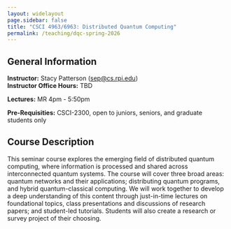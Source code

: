 ```yaml
---
layout: widelayout
page.sidebar: false
title: "CSCI 4963/6963: Distributed Quantum Computing"
permalink: /teaching/dqc-spring-2026
---
```



## General Information
**Instructor:** Stacy Patterson (sep@cs.rpi.edu)  
**Instructor Office Hours:**  TBD

**Lectures:** MR 4pm - 5:50pm

**Pre-Requisities:** CSCI-2300, open to juniors, seniors, and graduate students only

## Course Description
This seminar course explores the emerging field of distributed quantum computing, where information is processed and shared across interconnected quantum systems. The course will cover three broad areas: quantum networks and their applications; distributing quantum programs, and hybrid quantum-classical computing. We will work together to develop a deep understanding of this content through just-in-time lectures on foundational topics, class presentations and discussions of research papers; and student-led tutorials. Students will also create a research or survey project of their choosing.
